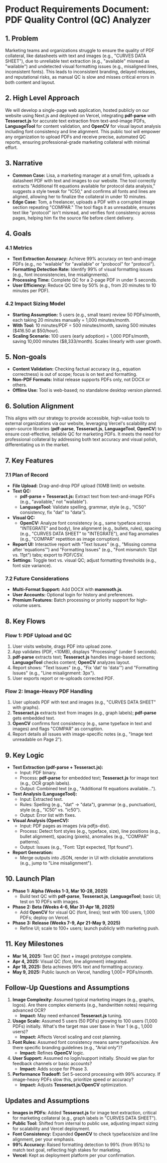 # Product Requirements Document: PDF Quality Control (QC) Analyzer

## 1. Problem
Marketing teams and organizations struggle to ensure the quality of PDF collateral, like datasheets with text and images (e.g., "CURVES DATA SHEET"), due to unreliable text extraction (e.g., "available" misread as "wailable") and undetected visual formatting issues (e.g., misaligned lines, inconsistent fonts). This leads to inconsistent branding, delayed releases, and reputational risks, as manual QC is slow and misses critical errors in both content and layout.

## 2. High Level Approach
We will develop a single-page web application, hosted publicly on our website using Next.js and deployed on Vercel, integrating **pdf-parse** with **Tesseract.js** for accurate text extraction from text-and-image PDFs, **LanguageTool** for content validation, and **OpenCV** for visual layout analysis including font consistency and line alignment. This public tool will empower any organization to upload PDFs and receive precise, automated QC reports, ensuring professional-grade marketing collateral with minimal effort.

## 3. Narrative
- **Common Case:** Lisa, a marketing manager at a small firm, uploads a datasheet PDF with text and images to our website. The tool correctly extracts "Additional fit equations available for protocol data analysis," suggests a style tweak for "IC50," and confirms all fonts and lines are aligned, allowing her to finalize the collateral in under 10 minutes.
- **Edge Case:** Tom, a freelancer, uploads a PDF with a corrupted image section repeating "COMPAR." The tool flags it as unreadable, ensures text like "protocol" isn't misread, and verifies font consistency across pages, helping him fix the source file before client delivery.

## 4. Goals
### 4.1 Metrics
- **Text Extraction Accuracy:** Achieve 99% accuracy on text-and-image PDFs (e.g., no "wailable" for "available" or "probocol" for "protocol").
- **Formatting Detection Rate:** Identify 99% of visual formatting issues (e.g., font inconsistencies, line misalignments).
- **Processing Time:** Complete QC for a 2-page PDF in under 5 seconds.
- **User Efficiency:** Reduce QC time by 50% (e.g., from 20 minutes to 10 minutes per PDF).

### 4.2 Impact Sizing Model
- **Starting Assumption:** 5 users (e.g., small team) review 50 PDFs/month, each taking 20 minutes manually = 1,000 minutes/month.
- **With Tool:** 10 minutes/PDF = 500 minutes/month, saving 500 minutes ($416.50 at $50/hour).
- **Scaling Scenario:** 100 users (early adoption) = 1,000 PDFs/month, saving 10,000 minutes ($8,333/month). Scales linearly with user growth.

## 5. Non-goals
- **Content Validation:** Checking factual accuracy (e.g., equation correctness) is out of scope; focus is on text and formatting.
- **Non-PDF Formats:** Initial release supports PDFs only, not DOCX or others.
- **Offline Use:** Tool is web-based; no standalone desktop version planned.

## 6. Solution Alignment
This aligns with our strategy to provide accessible, high-value tools to external organizations via our website, leveraging Vercel's scalability and open-source libraries (**pdf-parse**, **Tesseract.js**, **LanguageTool**, **OpenCV**) to ensure cost-effective, reliable QC for marketing PDFs. It meets the need for professional collateral by addressing both text accuracy and visual polish, differentiating us in the market.

## 7. Key Features
### 7.1 Plan of Record
- **File Upload:** Drag-and-drop PDF upload (10MB limit) on website.
- **Text QC:**
  - **pdf-parse + Tesseract.js:** Extract text from text-and-image PDFs (e.g., "available," not "wailable").
  - **LanguageTool:** Validate spelling, grammar, style (e.g., "IC50" consistency, fix "dat" to "data").
- **Visual QC:**
  - **OpenCV:** Analyze font consistency (e.g., same typeface across "INTEGRATE" and body), line alignment (e.g., bullets, rules), spacing (e.g., "CURVES DATA SHEET" to "INTEGRATE"), and flag anomalies (e.g., "COMPAR" repetition as image corruption).
- **Report UI:** Interactive report with "Text Issues" (e.g., "Missing comma after 'equations'") and "Formatting Issues" (e.g., "Font mismatch: 12pt vs. 11pt") tabs; export to PDF/CSV.
- **Settings:** Toggle text vs. visual QC; adjust formatting thresholds (e.g., font size variance).

### 7.2 Future Considerations
- **Multi-Format Support:** Add DOCX with **mammoth.js**.
- **User Accounts:** Optional login for history and preferences.
- **Premium Features:** Batch processing or priority support for high-volume users.

## 8. Key Flows
### Flow 1: PDF Upload and QC
1. User visits website, drags PDF into upload zone.
2. App validates (PDF, <10MB), displays "Processing" (under 5 seconds).
3. **pdf-parse** extracts text; **Tesseract.js** handles image-based sections; **LanguageTool** checks content; **OpenCV** analyzes layout.
4. Report shows: "Text Issues" (e.g., "Fix 'dat' to 'data'") and "Formatting Issues" (e.g., "Line misalignment: 3px").
5. User exports report or re-uploads corrected PDF.

### Flow 2: Image-Heavy PDF Handling
1. User uploads PDF with text and images (e.g., "CURVES DATA SHEET" with graphs).
2. **Tesseract.js** extracts text from images (e.g., graph labels); **pdf-parse** gets embedded text.
3. **OpenCV** confirms font consistency (e.g., same typeface in text and images) and flags "COMPAR" as corruption.
4. Report details all issues with image-specific notes (e.g., "Image text unreadable on Page 2").

## 9. Key Logic
- **Text Extraction (pdf-parse + Tesseract.js):**
  - Input: PDF binary.
  - Process: **pdf-parse** for embedded text; **Tesseract.js** for image text (e.g., OCR graph labels).
  - Output: Combined text (e.g., "Additional fit equations available...").
- **Text Analysis (LanguageTool):**
  - Input: Extracted text.
  - Rules: Spelling (e.g., "dat" → "data"), grammar (e.g., punctuation), style (e.g., "IC50" vs. "ic50").
  - Output: Error list with fixes.
- **Visual Analysis (OpenCV):**
  - Input: PDF pages as images (via pdfjs-dist).
  - Process: Detect font styles (e.g., typeface, size), line positions (e.g., bullet alignment), spacing (pixels), anomalies (e.g., "COMPAR" patterns).
  - Output: Issues (e.g., "Font: 12pt expected, 11pt found").
- **Report Generation:**
  - Merge outputs into JSON, render in UI with clickable annotations (e.g., jump to "Line misalignment").

## 10. Launch Plan
- **Phase 1: Alpha (Weeks 1-3, Mar 10-28, 2025)**  
  - Build text QC with **pdf-parse**, **Tesseract.js**, **LanguageTool**; basic UI; test on 10 PDFs with images.
- **Phase 2: Beta (Weeks 4-6, Mar 31-Apr 18, 2025)**  
  - Add **OpenCV** for visual QC (font, lines); test with 100 users, 1,000 PDFs; deploy on Vercel.
- **Phase 3: Release (Weeks 7-9, Apr 21-May 9, 2025)**  
  - Refine UI; scale to 100+ users; launch publicly with marketing push.

## 11. Key Milestones
- **Mar 14, 2025:** Text QC (text + image) prototype complete.
- **Apr 4, 2025:** Visual QC (font, line alignment) integrated.
- **Apr 18, 2025:** Beta achieves 99% text and formatting accuracy.
- **May 9, 2025:** Public launch on Vercel, handling 1,000+ PDFs/month.

## Follow-Up Questions and Assumptions
1. **Image Complexity:** Assumed typical marketing images (e.g., graphs, logos). Are there complex elements (e.g., handwritten notes) requiring advanced OCR?
   - **Impact:** May need enhanced **Tesseract.js** tuning.
2. **Usage Scale:** Assumed 5 users (50 PDFs) growing to 100 users (1,000 PDFs) initially. What's the target max user base in Year 1 (e.g., 1,000 users)?
   - **Impact:** Affects Vercel scaling and cost planning.
3. **Font Rules:** Assumed font consistency means same typeface/size. Are there specific branding guidelines (e.g., "Arial only")?
   - **Impact:** Refines **OpenCV** logic.
4. **User Support:** Assumed no login/support initially. Should we plan for feedback channels or basic accounts?
   - **Impact:** Adds scope for Phase 3.
5. **Performance Tradeoff:** Set 5-second processing with 99% accuracy. If image-heavy PDFs slow this, prioritize speed or accuracy?
   - **Impact:** Adjusts **Tesseract.js**/**OpenCV** optimization.

## Updates and Assumptions
- **Images in PDFs:** Added **Tesseract.js** for image text extraction, critical for marketing collateral (e.g., graph labels in "CURVES DATA SHEET").
- **Public Tool:** Shifted from internal to public use, adjusting impact sizing for scalability and Vercel deployment.
- **Font Consistency:** Expanded **OpenCV** to check typeface/size and line alignment, per your emphasis.
- **99% Accuracy:** Raised formatting detection to 99% (from 95%) to match text goal, reflecting high stakes for marketing.
- **Vercel:** Kept as deployment platform per your confirmation. 